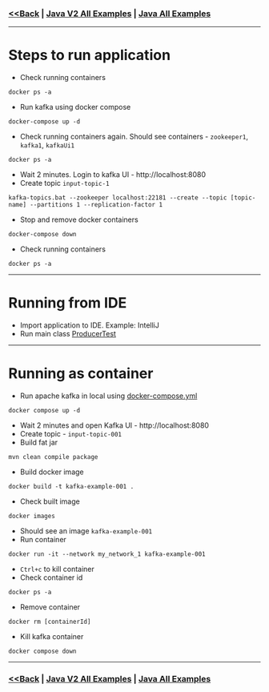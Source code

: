 ### [<<Back](../README.md) | [Java V2 All Examples](https://github.com/avinashbabudonthu/java/blob/master/java-v2/README.md) | [Java All Examples](https://github.com/avinashbabudonthu/java/blob/master/README.md)
------
# Steps to run application
* Check running containers
```
docker ps -a
```
* Run kafka using docker compose
```
docker-compose up -d
```
* Check running containers again. Should see containers - `zookeeper1`, `kafka1`, `kafkaUi1`
```
docker ps -a
```
* Wait 2 minutes. Login to kafka UI - http://localhost:8080
* Create topic `input-topic-1`
```
kafka-topics.bat --zookeeper localhost:22181 --create --topic [topic-name] --partitions 1 --replication-factor 1
```
* Stop and remove docker containers
```
docker-compose down
```
* Check running containers
```
docker ps -a
```
------
# Running from IDE
* Import application to IDE. Example: IntelliJ
* Run main class [ProducerTest](src/main/java/com/java/ProducersTest.java)
------
# Running as container
* Run apache kafka in local using [docker-compose.yml](docker-compose.yml)
```
docker compose up -d
```
* Wait 2 minutes and open Kafka UI - http://localhost:8080
* Create topic - `input-topic-001`
* Build fat jar
```
mvn clean compile package
```
* Build docker image
```
docker build -t kafka-example-001 .
```
* Check built image
```
docker images
```
* Should see an image `kafka-example-001`
* Run container
```
docker run -it --network my_network_1 kafka-example-001
```
* `Ctrl+c` to kill container
* Check container id
```
docker ps -a
```
* Remove container
```
docker rm [containerId]
```
* Kill kafka container
```
docker compose down
```
------
### [<<Back](../README.md) | [Java V2 All Examples](https://github.com/avinashbabudonthu/java/blob/master/java-v2/README.md) | [Java All Examples](https://github.com/avinashbabudonthu/java/blob/master/README.md)